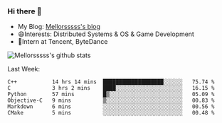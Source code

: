 ### Hi there 👋

- My Blog: [Mellorsssss's blog](https://mellorsssss.com/)
- 😄Interests: Distributed Systems & OS & Game Development
- 🤔Intern at Tencent, ByteDance


![Mellorsssss's github stats](https://github-readme-stats.vercel.app/api?username=Mellorsssss&show_icons=true&theme=radical)

<!-- ![Top Langs](https://github-readme-stats.vercel.app/api/top-langs/?username=anuraghazra&hide=javascript,html,typescript,css,glsl) -->

<!--
**Mellorsssss/Mellorsssss** is a ✨ _special_ ✨ repository because its `README.md` (this file) appears on your GitHub profile.

Here are some ideas to get you started:

- 🔭 I’m currently working on ...
- 🌱 I’m currently learning ...
- 👯 I’m looking to collaborate on ...
- 🤔 I’m looking for help with ...
- 💬 Ask me about ...
- 📫 How to reach me: ...
- 😄 Pronouns: ...
- ⚡ Fun fact: ...
-->

Last Week:
<!--START_SECTION:waka-->

```text
C++           14 hrs 14 mins  ███████████████████░░░░░░   75.74 %
C             3 hrs 2 mins    ████░░░░░░░░░░░░░░░░░░░░░   16.15 %
Python        57 mins         █▒░░░░░░░░░░░░░░░░░░░░░░░   05.09 %
Objective-C   9 mins          ▒░░░░░░░░░░░░░░░░░░░░░░░░   00.83 %
Markdown      6 mins          ░░░░░░░░░░░░░░░░░░░░░░░░░   00.56 %
CMake         5 mins          ░░░░░░░░░░░░░░░░░░░░░░░░░   00.48 %
```

<!--END_SECTION:waka-->

